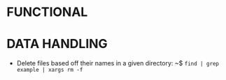 # FUNCTIONAL

# DATA HANDLING

- Delete files based off their names in a given directory: ~$ `find | grep example | xargs rm -f`
